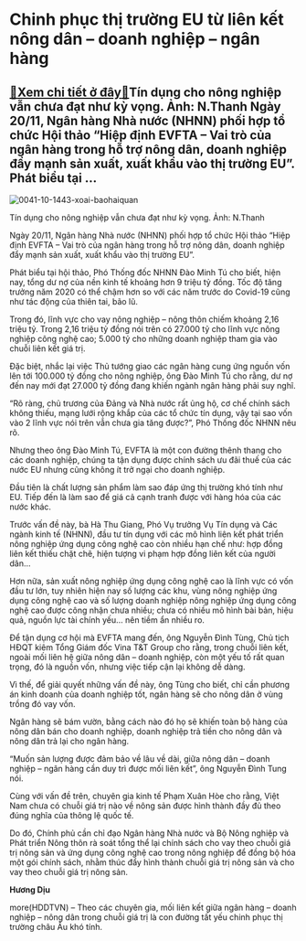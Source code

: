 Chinh phục thị trường EU từ liên kết nông dân – doanh nghiệp – ngân hàng
========================================================================

[:gift:Xem chi tiết ở đây:gift:](https://hddtvn.com/chinh-phuc-thi-truong-eu-tu-lien-ket-nong-dan-doanh-nghiep-ngan-hang/)Tín dụng cho nông nghiệp vẫn chưa đạt như kỳ vọng. Ảnh: N.Thanh Ngày 20/11, Ngân hàng Nhà nước (NHNN) phối hợp tổ chức Hội thảo “Hiệp định EVFTA – Vai trò của ngân hàng trong hỗ trợ nông dân, doanh nghiệp đẩy mạnh sản xuất, xuất khẩu vào thị trường EU”. Phát biểu tại …
-----------------------------------------------------------------------------------------------------------------------------------------------------------------------------------------------------------------------------------------------------------------------------





![0041-10-1443-xoai-baohaiquan](https://hddtvn.com/wp-content/uploads/2021/01/0041_10-1443_xoai_Baohaiquan.jpg "Đẩy mạnh chế biến, bảo quản để tiêu thụ trong nước và XK sang các thị trường là một trong những giải pháp hiệu quả giúp XK nông sản bớt khó khăn. 	Ảnh: N.Thanh.")


Tín dụng cho nông nghiệp vẫn chưa đạt như kỳ vọng. Ảnh: N.Thanh



Ngày 20/11, Ngân hàng Nhà nước (NHNN) phối hợp tổ chức Hội thảo “Hiệp định EVFTA – Vai trò của ngân hàng trong hỗ trợ nông dân, doanh nghiệp đẩy mạnh sản xuất, xuất khẩu vào thị trường EU”.


Phát biểu tại hội thảo, Phó Thống đốc NHNN Đào Minh Tú cho biết, hiện nay, tổng dư nợ của nền kinh tế khoảng hơn 9 triệu tỷ đồng. Tốc độ tăng trưởng năm 2020 có thể chậm hơn so với các năm trước do Covid-19 cũng như tác động của thiên tai, bão lũ.


Trong đó, lĩnh vực cho vay nông nghiệp – nông thôn chiếm khoảng 2,16 triệu tỷ. Trong 2,16 triệu tỷ đồng nói trên có 27.000 tỷ cho lĩnh vực nông nghiệp công nghệ cao; 5.000 tỷ cho những doanh nghiệp tham gia vào chuỗi liên kết giá trị.


Đặc biệt, nhắc lại việc Thủ tướng giao các ngân hàng cung ứng nguồn vốn lên tới 100.000 tỷ đồng cho nông nghiệp, ông Đào Minh Tú cho rằng, dư nợ đến nay mới đạt 27.000 tỷ đồng đang khiến ngành ngân hàng phải suy nghĩ.


“Rõ ràng, chủ trương của Đảng và Nhà nước rất ủng hộ, cơ chế chính sách không thiếu, mạng lưới rộng khắp của các tổ chức tín dụng, vậy tại sao vốn vào 2 lĩnh vực nói trên vẫn chưa gia tăng được?”, Phó Thống đốc NHNN nêu rõ.


Nhưng theo ông Đào Minh Tú, EVFTA là một con đường thênh thang cho các doanh nghiệp, chúng ta tận dụng được chính sách ưu đãi thuế của các nước EU nhưng cũng không ít trở ngại cho doanh nghiệp.


Đầu tiên là chất lượng sản phẩm làm sao đáp ứng thị trường khó tính như EU. Tiếp đến là làm sao để giá cả cạnh tranh được với hàng hóa của các nước khác.


Trước vấn đề này, bà Hà Thu Giang, Phó Vụ trưởng Vụ Tín dụng và Các ngành kinh tế (NHNN), đầu tư tín dụng với các mô hình liên kết phát triển nông nghiệp ứng dụng công nghệ cao còn nhiều hạn chế như: hợp đồng liên kết thiếu chặt chẽ, hiện tượng vi phạm hợp đồng liên kết của người dân…


Hơn nữa, sản xuất nông nghiệp ứng dụng công nghệ cao là lĩnh vực có vốn đầu tư lớn, tuy nhiên hiện nay số lượng các khu, vùng nông nghiệp ứng dụng công nghệ cao và số lượng doanh nghiệp nông nghiệp ứng dụng công nghệ cao được công nhận chưa nhiều; chưa có nhiều mô hình bài bản, hiệu quả, nguồn lực tài chính yếu… nên tiềm ẩn nhiều ro.


Để tận dụng cơ hội mà EVFTA mang đến, ông Nguyễn Đình Tùng, Chủ tịch HĐQT kiêm Tổng Giám đốc Vina T&T Group cho rằng, trong chuỗi liên kết, ngoài mối liên hệ giữa nông dân – doanh nghiệp, còn một yếu tố rất quan trọng, đó là nguồn vốn, nhưng việc tiếp cận lại không dễ dàng.


Vì thế, để giải quyết những vấn đề này, ông Tùng cho biết, chỉ cần phương án kinh doanh của doanh nghiệp tốt, ngân hàng sẽ cho nông dân ở vùng trồng đó vay vốn.


Ngân hàng sẽ bám vườn, bằng cách nào đó họ sẽ khiến toàn bộ hàng của nông dân bán cho doanh nghiệp, doanh nghiệp trả tiền cho nông dân và nông dân trả lại cho ngân hàng.


“Muốn sản lượng được đảm bảo về lâu về dài, giữa nông dân – doanh nghiệp – ngân hàng cần duy trì được mối liên kết”, ông Nguyễn Đình Tung nói.


Cùng với vấn đề trên, chuyên gia kinh tế Phạm Xuân Hòe cho rằng, Việt Nam chưa có chuỗi giá trị nào về nông sản được hình thành đầy đủ theo đúng nghĩa của thông lệ quốc tế.


Do đó, Chính phủ cần chỉ đạo Ngân hàng Nhà nước và Bộ Nông nghiệp và Phát triển Nông thôn rà soát tổng thể lại chính sách cho vay theo chuỗi giá trị nông sản và ứng dụng công nghệ cao trong nông nghiệp để đồng bộ hóa một gói chính sách, nhằm thúc đẩy hình thành chuỗi giá trị nông sản và cho vay theo chuỗi giá trị nông sản.




**Hương Dịu**



more(HDDTVN) – Theo các chuyên gia, mối liên kết giữa ngân hàng – doanh nghiệp – nông dân trong chuỗi giá trị là con đường tất yếu chinh phục thị trường châu Âu khó tính.

